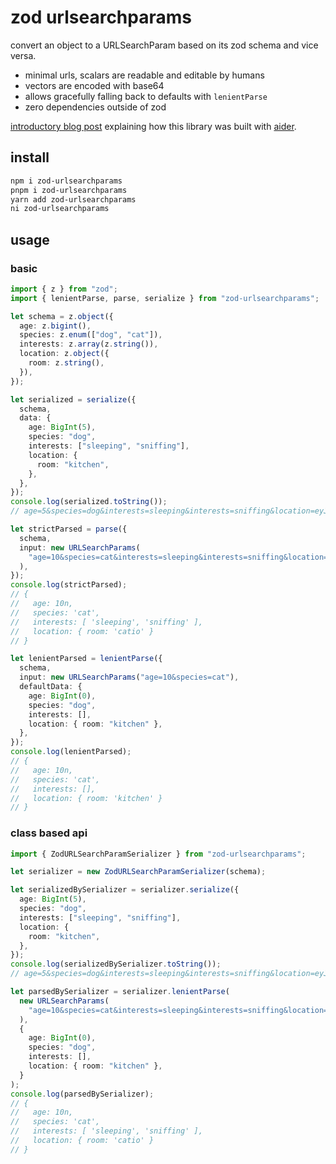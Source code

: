 # zod urlsearchparams

convert an object to a URLSearchParam based on its zod schema and vice versa.

- minimal urls, scalars are readable and editable by humans
- vectors are encoded with base64
- allows gracefully falling back to defaults with `lenientParse` 
- zero dependencies outside of zod

[introductory blog post](https://schpet.com/note/building-a-typescript-library-with-aider) explaining how this library was built with [aider](https://aider.chat/).

## install

```bash
npm i zod-urlsearchparams
pnpm i zod-urlsearchparams
yarn add zod-urlsearchparams
ni zod-urlsearchparams
```

## usage

### basic

```ts
import { z } from "zod";
import { lenientParse, parse, serialize } from "zod-urlsearchparams";

let schema = z.object({
  age: z.bigint(),
  species: z.enum(["dog", "cat"]),
  interests: z.array(z.string()),
  location: z.object({
    room: z.string(),
  }),
});

let serialized = serialize({
  schema,
  data: {
    age: BigInt(5),
    species: "dog",
    interests: ["sleeping", "sniffing"],
    location: {
      room: "kitchen",
    },
  },
});
console.log(serialized.toString());
// age=5&species=dog&interests=sleeping&interests=sniffing&location=eyJyb29tIjoia2l0Y2hlbiJ9

let strictParsed = parse({
  schema,
  input: new URLSearchParams(
    "age=10&species=cat&interests=sleeping&interests=sniffing&location=eyJyb29tIjoiY2F0aW8ifQ"
  ),
});
console.log(strictParsed);
// {
//   age: 10n,
//   species: 'cat',
//   interests: [ 'sleeping', 'sniffing' ],
//   location: { room: 'catio' }
// }

let lenientParsed = lenientParse({
  schema,
  input: new URLSearchParams("age=10&species=cat"),
  defaultData: {
    age: BigInt(0),
    species: "dog",
    interests: [],
    location: { room: "kitchen" },
  },
});
console.log(lenientParsed);
// {
//   age: 10n,
//   species: 'cat',
//   interests: [],
//   location: { room: 'kitchen' }
// }
```

### class based api

```ts
import { ZodURLSearchParamSerializer } from "zod-urlsearchparams";

let serializer = new ZodURLSearchParamSerializer(schema);

let serializedBySerializer = serializer.serialize({
  age: BigInt(5),
  species: "dog",
  interests: ["sleeping", "sniffing"],
  location: {
    room: "kitchen",
  },
});
console.log(serializedBySerializer.toString());
// age=5&species=dog&interests=sleeping&interests=sniffing&location=eyJyb29tIjoia2l0Y2hlbiJ9

let parsedBySerializer = serializer.lenientParse(
  new URLSearchParams(
    "age=10&species=cat&interests=sleeping&interests=sniffing&location=eyJyb29tIjoiY2F0aW8ifQ"
  ),
  {
    age: BigInt(0),
    species: "dog",
    interests: [],
    location: { room: "kitchen" },
  }
);
console.log(parsedBySerializer);
// {
//   age: 10n,
//   species: 'cat',
//   interests: [ 'sleeping', 'sniffing' ],
//   location: { room: 'catio' }
// }
```
